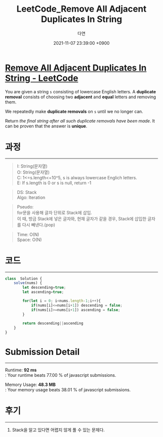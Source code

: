 ﻿---
title: LeetCode_Remove All Adjacent Duplicates In String
author: 다연
date: 2021-11-07 23:39:00 +0900
categories: [Algorithm, LeetCode]
tags: [LeetCode, easy, Stack]
---
# [Remove All Adjacent Duplicates In String - LeetCode](https://leetcode.com/problems/remove-all-adjacent-duplicates-in-string/)

You are given a string  `s`  consisting of lowercase English letters. A  **duplicate removal**  consists of choosing two  **adjacent**  and  **equal**  letters and removing them.

We repeatedly make  **duplicate removals**  on  `s`  until we no longer can.

Return  _the final string after all such duplicate removals have been made_. It can be proven that the answer is  **unique**.
# 과정
---
> I: String(문자열)  
O: String(문자열)  
C: 1<=s.length<=10^5, s is always lowercase Englich letters.  
E: If s.length is 0 or s is null, return -1  


> DS: Stack  
Algo: Iteration  


> Pseudo:  
for문을 사용해 글자 단위로 Stack에 삽입.  
이 때, 방금 Stack에 넣은 글자와, 현재 글자가 같을 경우, Stack에 삽입한 글자를 다시 빼낸다.(pop)

> Time: O(N)  
Space: O(N)  

# 코드
---
```JavaScript
class  Solution {
	solve(nums) {
		let descending=true;
		let ascending=true;

		for(let i = 0; i<nums.length-1;i++){
			if(nums[i]<=nums[i+1]) descending = false;
			if(nums[i]>=nums[i+1]) ascending = false;
		}
		
		return descending||ascending
	}
}
```
# Submission Detail
---
Runtime:  **92 ms**  
: Your runtime beats 77.00 % of javascript submissions.  
  
Memory Usage:  **48.3 MB**  
: Your memory usage beats 38.01 % of javascript submissions.  

# 후기
---
1. Stack을 알고 있다면 어렵지 않게 풀 수 있는 문제다.
